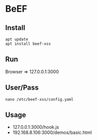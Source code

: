 # BeEF

## Install
```
apt update
apt install beef-xss
```

## Run
Browser => 127.0.0.1:3000

## User/Pass
```
nano /etc/beef-xss/config.yaml
```

## Usage
- 127.0.0.1:3000/hook.js
- 192.168.8.106:3000/demos/basic.html
